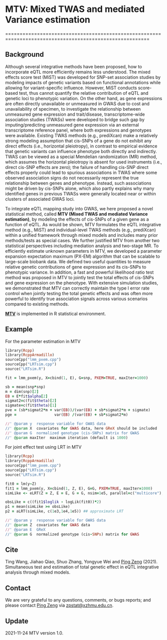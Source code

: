 # MTV: Mixed TWAS and mediated Variance estimation
========================================================================================================
## Background
Although several integrative methods have been proposed, how to incorporate eQTL more efficiently remains less understood. The mixed effects score test (MiST) was developed for SNP-set association studies by modeling impacts of genetic variants based on functional annotations while allowing for variant-specific influence. However, MiST conducts score-based test, thus cannot quantify the relative contribution of eQTL and genetic loci to phenotypic variation. On the other hand, as gene expressions are often directly unavailable or unmeasured in GWAS due to cost and unavailability of specimen, to investigate the relationship between unmeasured gene expression and trait/disease, transcriptome-wide association studies (TWASs) were developed to bridge such gap by imputing/predicting unmeasured gene expression via an external transcriptome reference panel, where both expressions and genotypes were available. Existing TWAS methods (e.g., prediXcan) make a relatively strong modeling assumption that cis-SNPs of a gene do not exhibit any direct effects (i.e., horizontal pleiotropy), in contrast to empirical evidence that genetic variants can influence phenotype both directly and indirectly. TWAS can be viewed as a special Mendelian randomization (MR) method, which assumes the horizontal pleiotropy is absent for used instruments (i.e., direct cis-SNP effects are zero); the failure of handling cis-SNP direct effects properly could lead to spurious associations in TWAS where some observed association signs do not necessarily represent the true relationship between genes and phenotype. Instead, such associations might be driven by cis-SNPs alone, which also partly explains why many identified genes in previous TWASs were generally located near or within clusters of associated GWAS loci.

To integrate eQTL mapping study into GWAS, we here proposed a novel statistical method, called **MTV (Mixed TWAS and mediated Variance estimation)**, by modeling the effects of cis-SNPs of a given gene as a function of eQTL. As would be shown, MTV formulates the eQTL integrative method (e.g., MiST) and individual-level TWAS methods (e.g., prediXcan) within a unified framework through mixed models and includes many prior methods/tests as special cases. We further justified MTV from another two statistical perspectives including mediation analysis and two-stage MR. To efficiently estimate unknown parameters in MTV, we developed a parameter expansion expectation maximum (PX-EM) algorithm that can be scalable to large-scale biobank data. We defined two useful quantities to measure relative genetic contributions of gene expression and its cis-SNPs to phenotypic variance. In addition, a fast and powerful likelihood ratio test method was proposed in MTV to jointly test the total effects of cis-SNPs and gene expression on the phenotype. With extensive simulation studies, we demonstrated that MTV can correctly maintain the type I error rate control when jointly testing the total genetic effects and was often more powerful to identify true association signals across various scenarios compared to existing methods. 

**[MTV](https://github.com/biostatpzeng/MTV)** is implemented in R statistical environment.

## Example
For the parameter estimation in MTV
```ruby
library(Rcpp)
library(RcppArmadillo)
sourceCpp("lmm_pxem.cpp")
sourceCpp("LRTsim.cpp")
source("LRTsim.R")

fit = lmm_pxem(y, X=cbind(1, E), G=snp, PXEM=TRUE, maxIter=1000)

sb = mean(snp*snp)
m = dim(snp)[2]
EB = E*fit$alpha[2]
sigmat2=c(fit$theta)[2]
sigmate=c(fit$theta)[1]
pve = (sb*sigmat2*m + var(EB))/(var(EB) + sb*sigmat2*m + sigmate)
pge =                 var(EB) /(var(EB) + sb*sigmat2*m)

//' @param y  response variable for GWAS data
//' @param X  covariates for GWAS data, here GReX should be included
//' @param G  normalized genotype (cis-SNPs) matrix for GWAS
//' @param maxIter  maximum iteration (default is 1000)

```
For joint effect test using LRT in MTV
```ruby
library(Rcpp)
library(RcppArmadillo)
sourceCpp("lmm_pxem.cpp")
sourceCpp("LRTsim.cpp")
source("LRTsim.R")

fit0 = lm(y~Z)
fit1 = lmm_pxem(y, X=cbind(1, Z, E), G=G, PXEM=TRUE, maxIter=1000)
simLike <- eLRT(Z = Z, E = E, G = G, nsim=1e5, parallel=c("multicore"), ncpus = 4L) ## exact LRT

obsLike = c((fit1$loglik - logLik(fit0))*2)
p1 = mean(simLike >= obsLike)
p2 = aLRT(simLike, c(1e3,1e4,1e5)) ## approximate LRT

//' @param y  response variable for GWAS data
//' @param Z  covariates for GWAS data
//' @param E  GReX
//' @param G  normalized genotype (cis-SNPs) matrix for GWAS

```

## Cite
Ting Wang, Jiahao Qiao, Shuo Zhang, Yongyue Wei and [Ping Zeng](https://github.com/biostatpzeng) (2021). Simultaneous test and estimation of total genetic effect in eQTL integrative analysis through mixed models.

## Contact
We are very grateful to any questions, comments, or bugs reports; and please contact [Ping Zeng](https://github.com/biostatpzeng) via zpstat@xzhmu.edu.cn.

## Update
2021-11-24 MTV version 1.0.
